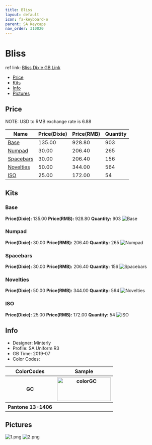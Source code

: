 ```yaml
---
title: Bliss
layout: default
icon: fa-keyboard-o
parent: SA Keycaps
nav_order: 310020
---
```


# Bliss

ref link: [Bliss Dixie GB Link](https://dixiemech.store/collections/sa-bliss/products/sa-bliss)

* [Price](#price)
* [Kits](#kits)
* [Info](#info)
* [Pictures](#pictures)


## Price  
NOTE: USD to RMB exchange rate is 6.88

| Name          | Price(Dixie)    |  Price(RMB) | Quantity |
| ------------- | ------------ |  ---------- | -------- |
|[Base](#base)|135.00|928.80|903|
|[Numpad](#numpad)|30.00|206.40|265|
|[Spacebars](#spacebars)|30.00|206.40|156|
|[Novelties](#novelties)|50.00|344.00|564|
|[ISO](#iso)|25.00|172.00|54|


## Kits
### Base
**Price(Dixie):** 135.00    **Price(RMB):** 928.80    **Quantity:** 903
<img src="{{ 'assets/images/sa-keycaps/bliss/kits_pics/base.jpg' | relative_url }}" alt="Base" class="image featured">

### Numpad
**Price(Dixie):** 30.00    **Price(RMB):** 206.40    **Quantity:** 265
<img src="{{ 'assets/images/sa-keycaps/bliss/kits_pics/numpad.jpg' | relative_url }}" alt="Numpad" class="image featured">

### Spacebars
**Price(Dixie):** 30.00    **Price(RMB):** 206.40    **Quantity:** 156
<img src="{{ 'assets/images/sa-keycaps/bliss/kits_pics/spacebars.jpg' | relative_url }}" alt="Spacebars" class="image featured">

### Novelties
**Price(Dixie):** 50.00    **Price(RMB):** 344.00    **Quantity:** 564
<img src="{{ 'assets/images/sa-keycaps/bliss/kits_pics/novelties.jpg' | relative_url }}" alt="Novelties" class="image featured">

### ISO
**Price(Dixie):** 25.00    **Price(RMB):** 172.00    **Quantity:** 54
<img src="{{ 'assets/images/sa-keycaps/bliss/kits_pics/iso.jpg' | relative_url }}" alt="ISO" class="image featured">


## Info
* Designer: Minterly
* Profile: SA Uniform R3
* GB Time: 2019-07
* Color Codes:  
<table style="width:100%">
  <tr>
    <th>ColorCodes</th>
    <th>Sample</th>
  </tr>
  <tr>
    <th>GC</th>
    <th><img src="{{ 'assets/images/sa-keycaps/SP_ColorCodes/abs/SP_Abs_ColorCodes_GC.png' | relative_url }}" alt="colorGC" height="75" width="170"></th>
  </tr>
  <tr>
    <th>Pantone 13-1406</th>
    <th></th>
  </tr>
</table>


## Pictures
<img src="{{ 'assets/images/sa-keycaps/bliss/rendering_pics/1.png' | relative_url }}" alt="1.png" class="image featured">
<img src="{{ 'assets/images/sa-keycaps/bliss/rendering_pics/2.png' | relative_url }}" alt="2.png" class="image featured">
